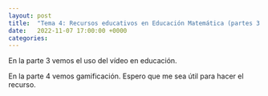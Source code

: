 ```yaml
---
layout: post
title:  "Tema 4: Recursos educativos en Educación Matemática (partes 3 y 4)"
date:   2022-11-07 17:00:00 +0000
categories:
---
```

En la parte 3 vemos el uso del vídeo en educación.

En la parte 4 vemos gamificación. Espero que me sea útil para hacer el recurso.

<!--
# Tema 4.3
Vídeo

# Tema 4.4
Gamificación.


Rap en alemán:
https://www.youtube.com/watch?v=tSovvlCxUNs -->